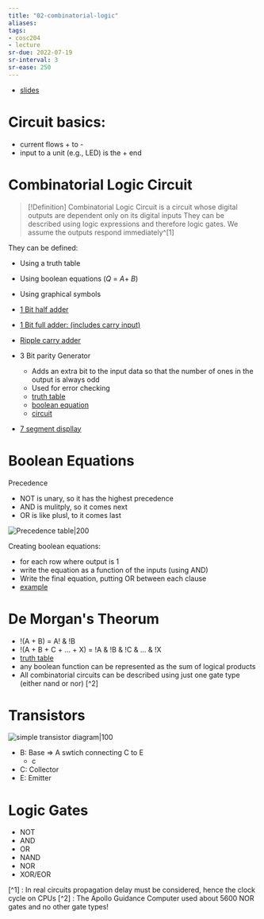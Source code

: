```yaml
---
title: "02-combinatorial-logic"
aliases: 
tags: 
- cosc204
- lecture
sr-due: 2022-07-19
sr-interval: 3
sr-ease: 250
---
```


- [slides](https://blackboard.otago.ac.nz/bbcswebdav/pid-2954102-dt-content-rid-18888626_1/courses/COSC204_S2DNI_2022/L2%20-%20Combinatorial%20Logic.pdf)

# Circuit basics:
- current flows + to -
- input to a unit (e.g., LED) is the + end

# Combinatorial Logic Circuit
> [!Definition]
> Combinatorial Logic Circuit is a circuit whose digital outputs are dependent only on its digital inputs
They can be described using logic expressions and therefore logic gates. We assume the outputs respond immediately^[1]

They can be defined:
- Using a truth table
- Using boolean equations ($Q\ =\ A+\ B$) 
- Using graphical symbols  

- [1 Bit half adder](https://i.imgur.com/mjCVU4I.png)
- [1 Bit full adder: (includes carry input)](https://i.imgur.com/yu6kS83.png)
- [Ripple carry adder](https://i.imgur.com/HtEIZ5t.png)
- 3 Bit parity Generator
	- Adds an extra bit to the input data so that the number of ones in the output is always odd
	- Used for error checking
	- [truth table](https://i.imgur.com/KDUiJbN.png)
	- [boolean equation](https://i.imgur.com/mwBpnlO.png)
	- [circuit](https://i.imgur.com/tsgDISC.png)
- [7 segment displlay](https://i.imgur.com/qtPmtwR.png)

# Boolean Equations

Precedence
- NOT is unary, so it has the highest precedence
- AND is mulitply, so it comes next
- OR is like plusl, to it comes last

![Precedence table|200](https://i.imgur.com/jPlrVwW.png)

Creating boolean equations:
- for each row where output is 1
- write the equation as a function of the inputs  (using AND)
- Write the final equation, putting OR between each clause
- [example](https://i.imgur.com/RoBTEfH.png)

# De Morgan's Theorum
- !(A + B) = A! & !B
- !(A + B + C + ... + X) = !A & !B & !C & ... & !X
- [truth table](https://i.imgur.com/QegVxkx.png)
- any boolean function can be represented as the sum of logical products
- All combinatorial circuits can be described using just one gate type (either nand or nor) [^2]

# Transistors
![simple transistor diagram|100](https://i.imgur.com/oBuNR9m.png)

- B: Base ⇒ A swtich connecting C to E
	- c
- C: Collector
- E: Emitter


# Logic Gates
- NOT
- AND
- OR
- NAND
- NOR
- XOR/EOR




[^1] : In real circuits propagation delay must be considered, hence the clock cycle on CPUs
[^2] : The Apollo Guidance Computer used about 5600 NOR gates and no other gate types!